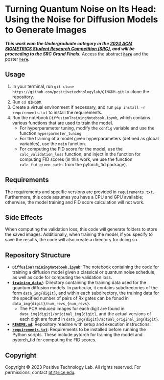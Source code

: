 # Turning Quantum Noise on Its Head: Using the Noise for Diffusion Models to Generate Images

***This work won the Undergraduate category in the [2024 ACM SIGMETRICS Student Research Competition (SRC)](https://www.sigmetrics.org/sigmetrics2024/student_activities.html), and will be proceeding to the SRC Grand Finals.*** Access the abstract [**`here`**](QINGDM_SRC_Abstract.pdf) and the poster [**`here`**](QINGDM_SRC_Poster.pdf).

## Usage
1. In your terminal, run `git clone https://github.com/positivetechnologylab/QINGDM.git` to clone the repository.
2. Run `cd QINGDM`.
3. Create a virtual environment if necessary, and run `pip install -r requirements.txt` to install the requirements.
4. Run the notebook `DiffusionTrainingNotebook.ipynb`, which contains various functions that are used to train the model.
    - For hyperparameter tuning, modify the `config` variable and use the function `hyperparmeter_tuning`.
    - For the training of a model given hyperparameters (defined as global variables), use the `main` function.
    - For computing the FID score for the model, use the `calc_validation_loss` function, and inject in the function for computing FID scores (in this work, we use the function `calc_fid_given_paths` from the pytorch_fid package).

## Requirements
The requirements and specific versions are provided in `requirements.txt`. Furthermore, this code assumes you have a CPU and GPU available; otherwise, the model training and FID score calculation will not work.

## Side Effects
When computing the validation loss, this code will generate folders to store the saved images. Additionally, when training the model, if you specify to save the results, the code will also create a directory for doing so.

## Repository Structure
- [**`DiffusionTrainingNotebook.ipynb`**](DiffusionTrainingNotebook.ipynb): The notebook containing the code for training a diffusion model given a classical or quantum noise schedule, as well as code for computing the validation loss.
- [**`training_data/`**](training_data/): Directory containing the training data used for the quantum diffusion models. In particular, it contains subdirectories of the form `data_img{digit}`, and within each subdirectory, the training data for the specified number of pairs of Rx gates can be fonud in `data_img{digit}/num_revs_{num_revs}`.
    - The PCA reduced images for each digit are found in `data_img{digit}/original_img{digit}`, and the actual versions of each digit are found in `data_img{digit}/actual_original_img{digit}`.
- [**`README.md`**](README.md): Repository readme with setup and execution instructions.
- [**`requirements.txt`**](requirements.txt): Requirements to be installed before running the Python scripts. These include pytorch for training the model and pytorch_fid for computing the FID scores.

## Copyright
Copyright © 2023 Positive Technology Lab. All rights reserved. For permissions, contact ptl@rice.edu.
